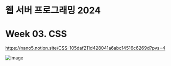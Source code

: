 # 웹 서버 프로그래밍 2024

# Week 03. CSS

https://nano5.notion.site/CSS-105daf211d428041a6abc14516c6269d?pvs=4

![image](https://github.com/user-attachments/assets/737141f0-a8c8-40c1-9e2b-8f6ecbda057a)

